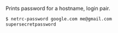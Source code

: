 Prints password for a hostname, login pair.

```bash
$ netrc-password google.com me@gmail.com
supersecretpassword
```

